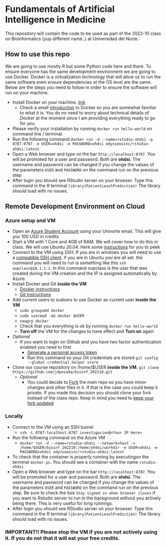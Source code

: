 # Fundamentals of Artificial Intelligence in Medicine

This repository will contain the code to be used as part of the 2022-10 class on Bioinformatics (yup different name..) at Universidad del Norte.

## How to use this repo

We are going to use mostly R but some Python code here and there. To ensure everyone has the same development environment we are going to use Docker. Docker is a virtualization technology that will allow us to run the same software even ensure dependencies at the OS level are the same. Below are the steps you need to follow in order to ensure the software will run on your machine.


- Install Docker on your machine. [link](https://docs.docker.com/get-docker/) 
    - Check a small [introduction](https://www.youtube.com/watch?v=_dfLOzuIg2o) to Docker so you are somewhat familiar to what it is. You do no need to worry about technical details of Docker at the moment since I am providing everything ready to go for you. 
- Please verify your installation by running `docker run hello-world` on command line / terminal. 
- Run the following command `docker run -d --name=rstudio-ohdsi -p 8787:8787 -e USER=ohdsi -e PASSWORD=ohdsi odysseusinc/rstudio-ohdsi:latest`.
- Open a Web browser and type on the bar `http://localhost:8787`. You will be promoted for a user and password. Both are **ohdsi**. The username and password can be changed if you change the values of the parameters `USER` and `PASSWORD` on the command run on the previous step
- After login you should see RStudio server on your browser. Type this command in the R terminal `library(PatientLevelPrediction)` The library should load with no issues.

## Remote Development Environment on Cloud

### Azure setup and VM

- Open an [Azure Student Account](https://azure.microsoft.com/en-us/free/students/) using your Uninorte email. This will give you 100 USD in credits
- Start a VM with 1 Core and 4GB of RAM. We will cover how to do this in class. We will use Ubuntu 20.04. Here some [instructions](https://docs.microsoft.com/en-us/azure/virtual-machines/linux/quick-create-portal) for you to peek
- Connect to the VM using SSH. If you are in windows you will need to use a [compatible SSH client](https://code.visualstudio.com/docs/remote/troubleshooting#_installing-a-supported-ssh-client). if you are in Ubuntu you are all set. the command you will need to run is something like this `ssh oopclass@10.1.1.1`. In this command oopclass is the user that was created during the VM creation and the IP is assigned automatically by Azure.
- Install Docker and Git **inside the VM**
    - [Docker instructions](https://docs.docker.com/engine/install/ubuntu/)
    - [Git Instructions](https://git-scm.com/book/en/v2/Getting-Started-Installing-Git)
- Add current users to sudoers to use Docker as current user **inside the VM**
    - `sudo groupadd docker`
    - `sudo usermod -aG docker $USER`
    - `newgrp docker`
    - Check that you everything is ok by running `docker run hello-world`
    - **Turn off** the VM for the changes to have effect and **Turn on** again
- *Optional*
    - If you want to login on Github and you have two factor authentication enabled you need to first
        - [Generate a personal access token](https://docs.github.com/en/authentication/keeping-your-account-and-data-secure/creating-a-personal-access-token)
        - Run this command so your Git credentials are stored `git config --global credential.helper store`
- Clone our course repository on /home/$USER **inside the VM**. `git clone https://github.com/jdposada/bioinf_202210.git`
    - *Optional*
        - You could decide to [Fork](https://docs.github.com/en/get-started/quickstart/fork-a-repo) the main repo so you have minor changes and other files in it. If that is the case you could keep it private. If you made this decision you should clone your fork instead of the class repo. Keep in mind you need to [keep your fork updated](https://stackoverflow.com/questions/39819441/keeping-a-fork-up-to-date)

### Locally

- Connect to the VM using an SSH tunnel
    - `ssh -L 8787:localhost:8787 investigacion@<Your IP Here>`
- Run the following command on the Azure VM 
    - `docker run -d --name=rstudio-ohdsi --network=host -v /home/$USER/bioinf_202210:/home/ohdsi/workdir -e USER=ohdsi -e PASSWORD=ohdsi odysseusinc/rstudio-ohdsi:latest`
- To check that the container is properly running by executingon the terminal `docker ps`. You should see a container with the name `rstudio-ohdsi`
- Open a Web browser and type on the bar `http://localhost:8787`. You will be promoted for a user and password. Both are **ohdsi**. The username and password can be changed if you change the values of the parameters `USER` and `PASSWORD` on the command run on the previous step. Be sure to check the box `Stay signed in when browser closes` if you want to Rstudio server to run in the background without you actively being there. This is very useful for long runnings. 
- After login you should see RStudio server on your browser. Type this command in the R terminal `library(PatientLevelPrediction)` The library should load with no issues.

### IMPORTANT!! Please stop the VM if you are not actively using it. If you do not that it will eat your free credits. 
